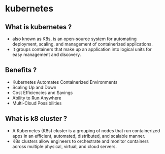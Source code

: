 # kubernetes


## What is kubernetes ?
-  also known as K8s, is an open-source system for automating deployment, scaling, and management of containerized applications.
- It groups containers that make up an application into logical units for easy management and discovery. 

## Benefits ?
- Kubernetes Automates Containerized Environments
- Scaling Up and Down
- Cost Efficiencies and Savings
- Ability to Run Anywhere
- Multi-Cloud Possibilities


## What is k8 cluster ?
- A Kubernetes (K8s) cluster is a grouping of nodes that run containerized apps in an efficient, automated, distributed, and scalable manner.
- K8s clusters allow engineers to orchestrate and monitor containers across multiple physical, virtual, and cloud servers.
